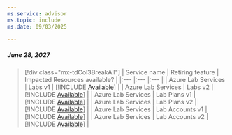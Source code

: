 ```yaml
---
ms.service: advisor
ms.topic: include
ms.date: 09/03/2025

---
```


##### June 28, 2027

> [!div class="mx-tdCol3BreakAll"]
> | Service name | Retiring feature | Impacted Resources available? |
> |:--- |:--- |:--- |
> | Azure Lab Services | Labs v1 | [!INCLUDE [Available](../../includes/inline-reusable-text/available-option.md)] |
> | Azure Lab Services | Labs v2 | [!INCLUDE [Available](../../includes/inline-reusable-text/available-option.md)] |
> | Azure Lab Services | Lab Plans v1 | [!INCLUDE [Available](../../includes/inline-reusable-text/available-option.md)] |
> | Azure Lab Services | Lab Plans v2 | [!INCLUDE [Available](../../includes/inline-reusable-text/available-option.md)] |
> | Azure Lab Services | Lab Accounts v1 | [!INCLUDE [Available](../../includes/inline-reusable-text/available-option.md)] |
> | Azure Lab Services | Lab Accounts v2 | [!INCLUDE [Available](../../includes/inline-reusable-text/available-option.md)] |
